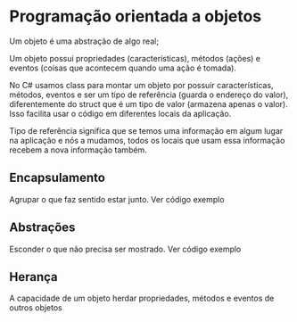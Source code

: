 # Programação orientada a objetos

Um objeto é uma abstração de algo real;

Um objeto possui propriedades (características), métodos (ações) e eventos (coisas que acontecem quando uma ação é tomada).

No C# usamos class para montar um objeto por possuir características, métodos, eventos e ser um tipo de referência (guarda o endereço do valor), diferentemente do struct que é um tipo de valor (armazena apenas o valor). Isso facilita usar o código em diferentes locais da aplicação.

Tipo de referência significa que se temos uma informação em algum lugar na aplicação e nós a mudamos, todos os locais que usam essa informação recebem a nova informação também.

## Encapsulamento
Agrupar o que faz sentido estar junto. Ver código exemplo

## Abstrações
Esconder o que não precisa ser mostrado. Ver código exemplo

## Herança
A capacidade de um objeto herdar propriedades, métodos e eventos de outros objetos